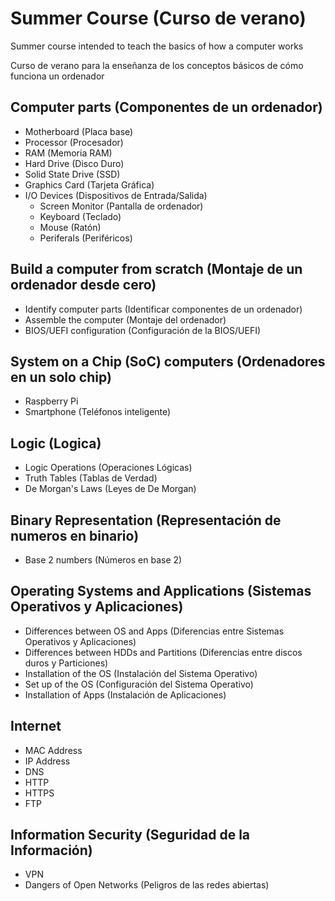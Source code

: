 # Summer Course (Curso de verano)

Summer course intended to teach the basics of how a computer works

Curso de verano para la enseñanza de los conceptos básicos de cómo funciona un ordenador

## Computer parts (Componentes de un ordenador)

* Motherboard (Placa base)
* Processor (Procesador)
* RAM (Memoria RAM)
* Hard Drive (Disco Duro)
* Solid State Drive (SSD)
* Graphics Card (Tarjeta Gráfica)
* I/O Devices (Dispositivos de Entrada/Salida)
  * Screen Monitor (Pantalla de ordenador)
  * Keyboard (Teclado)
  * Mouse (Ratón)
  * Periferals (Periféricos)

## Build a computer from scratch (Montaje de un ordenador desde cero)

* Identify computer parts (Identificar componentes de un ordenador)
* Assemble the computer (Montaje del ordenador)
* BIOS/UEFI configuration (Configuración de la BIOS/UEFI)

## System on a Chip (SoC) computers (Ordenadores en un solo chip)

* Raspberry Pi
* Smartphone (Teléfonos inteligente)

## Logic (Logica)

* Logic Operations (Operaciones Lógicas)
* Truth Tables (Tablas de Verdad)
* De Morgan's Laws (Leyes de De Morgan)

## Binary Representation (Representación de numeros en binario)

* Base 2 numbers (Números en base 2)

## Operating Systems and Applications (Sistemas Operativos y Aplicaciones)

* Differences between OS and Apps (Diferencias entre Sistemas Operativos y Aplicaciones)
* Differences between HDDs and Partitions (Diferencias entre discos duros y Particiones)
* Installation of the OS (Instalación del Sistema Operativo)
* Set up of the OS (Configuración del Sistema Operativo)
* Installation of Apps (Instalación de Aplicaciones)

## Internet

* MAC Address
* IP Address
* DNS
* HTTP
* HTTPS
* FTP

## Information Security (Seguridad de la Información)

* VPN
* Dangers of Open Networks (Peligros de las redes abiertas)

